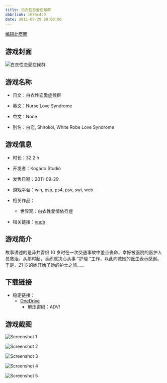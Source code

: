 ```yaml
---
title: 白衣性恋愛症候群
abbrlink: 1630c4c9
date: 2011-09-29 00:00:00
---
```

[编辑此页面](https://github.com/ACG-3/ADV3-source/blob/main/source/_posts/games/%E7%99%BD%E8%A1%A3%E6%80%A7%E6%81%8B%E6%84%9B%E7%97%87%E5%80%99%E7%BE%A4.md)

## 游戏封面

![白衣性恋愛症候群](https://pan.timero.xyz/onedrive/img_lib_001/%E7%99%BD%E8%A1%A3%E6%80%A7%E6%81%8B%E6%84%9B%E7%97%87%E5%80%99%E7%BE%A4_cover.avif)


## 游戏名称

- 日文：白衣性恋愛症候群
- 英文：Nurse Love Syndrome
- 中文：None

- 别名：白恋, Shirokoi, White Robe Love Syndrome


## 游戏信息

- 时长：32.2 h
- 开发者：Kogado Studio
- 发售日期：2011-09-29
- 游戏平台：win, psp, ps4, psv, swi, web
- 相关作品：
   - 世界观：白衣性愛情依存症

- 相关链接：[vndb](https://vndb.org/v7301)


## 游戏简介

故事讲述的是泽井香织 10 岁时在一次交通事故中差点丧命，幸好被医院的医护人员救活。从那时起，香织就决心从事 "护理 "工作，以此向救她的医生表示感谢。  于是，21 岁的她开始了她的护士之旅......


## 下载链接

- 稳定链接：
    - [OneDrive](https://pan.timero.xyz/onedrive/adv_lib_001/%E7%99%BD%E8%A1%A3%E6%80%A7%E6%81%8B%E6%84%9B%E7%97%87%E5%80%99%E7%BE%A4)
        - 解压密码：ADV!



## 游戏截图


![Screenshot 1](https://pan.timero.xyz/onedrive/img_lib_001/%E7%99%BD%E8%A1%A3%E6%80%A7%E6%81%8B%E6%84%9B%E7%97%87%E5%80%99%E7%BE%A4_Screenshot_1.avif)

![Screenshot 2](https://pan.timero.xyz/onedrive/img_lib_001/%E7%99%BD%E8%A1%A3%E6%80%A7%E6%81%8B%E6%84%9B%E7%97%87%E5%80%99%E7%BE%A4_Screenshot_2.avif)

![Screenshot 3](https://pan.timero.xyz/onedrive/img_lib_001/%E7%99%BD%E8%A1%A3%E6%80%A7%E6%81%8B%E6%84%9B%E7%97%87%E5%80%99%E7%BE%A4_Screenshot_3.avif)

![Screenshot 4](https://pan.timero.xyz/onedrive/img_lib_001/%E7%99%BD%E8%A1%A3%E6%80%A7%E6%81%8B%E6%84%9B%E7%97%87%E5%80%99%E7%BE%A4_Screenshot_4.avif)

![Screenshot 5](https://pan.timero.xyz/onedrive/img_lib_001/%E7%99%BD%E8%A1%A3%E6%80%A7%E6%81%8B%E6%84%9B%E7%97%87%E5%80%99%E7%BE%A4_Screenshot_5.avif)

